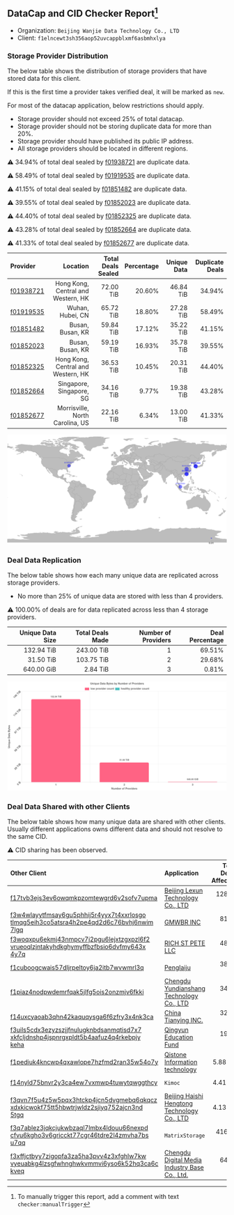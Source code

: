 ## DataCap and CID Checker Report[^1]
 - Organization: `Beijing Wanjie Data Technology Co., LTD`
 - Client: `f1elncewt3sh356aop52uvcappblxmf6asbmhxlya`
### Storage Provider Distribution
The below table shows the distribution of storage providers that have stored data for this client.

If this is the first time a provider takes verified deal, it will be marked as `new`.

For most of the datacap application, below restrictions should apply.
 - Storage provider should not exceed 25% of total datacap.
 - Storage provider should not be storing duplicate data for more than 20%.
 - Storage provider should have published its public IP address.
 - All storage providers should be located in different regions.

⚠️ 34.94% of total deal sealed by [f01938721](https://filfox.info/en/address/f01938721) are duplicate data.

⚠️ 58.49% of total deal sealed by [f01919535](https://filfox.info/en/address/f01919535) are duplicate data.

⚠️ 41.15% of total deal sealed by [f01851482](https://filfox.info/en/address/f01851482) are duplicate data.

⚠️ 39.55% of total deal sealed by [f01852023](https://filfox.info/en/address/f01852023) are duplicate data.

⚠️ 44.40% of total deal sealed by [f01852325](https://filfox.info/en/address/f01852325) are duplicate data.

⚠️ 43.28% of total deal sealed by [f01852664](https://filfox.info/en/address/f01852664) are duplicate data.

⚠️ 41.33% of total deal sealed by [f01852677](https://filfox.info/en/address/f01852677) are duplicate data.

| Provider                                              |                           Location | Total Deals Sealed | Percentage | Unique Data | Duplicate Deals |
| :---------------------------------------------------- | ---------------------------------: | -----------------: | ---------: | ----------: | --------------: |
| [f01938721](https://filfox.info/en/address/f01938721) | Hong Kong, Central and Western, HK |          72.00 TiB |     20.60% |   46.84 TiB |          34.94% |
| [f01919535](https://filfox.info/en/address/f01919535) |                   Wuhan, Hubei, CN |          65.72 TiB |     18.80% |   27.28 TiB |          58.49% |
| [f01851482](https://filfox.info/en/address/f01851482) |                   Busan, Busan, KR |          59.84 TiB |     17.12% |   35.22 TiB |          41.15% |
| [f01852023](https://filfox.info/en/address/f01852023) |                   Busan, Busan, KR |          59.19 TiB |     16.93% |   35.78 TiB |          39.55% |
| [f01852325](https://filfox.info/en/address/f01852325) | Hong Kong, Central and Western, HK |          36.53 TiB |     10.45% |   20.31 TiB |          44.40% |
| [f01852664](https://filfox.info/en/address/f01852664) |           Singapore, Singapore, SG |          34.16 TiB |      9.77% |   19.38 TiB |          43.28% |
| [f01852677](https://filfox.info/en/address/f01852677) |    Morrisville, North Carolina, US |          22.16 TiB |      6.34% |   13.00 TiB |          41.33% |

![Provider Distribution](https://raw.githubusercontent.com/data-preservation-programs/filplus-checker-assets/main/filecoin-project/filecoin-plus-large-datasets/issues/404/1671096781739.png)
### Deal Data Replication
The below table shows how each many unique data are replicated across storage providers.
- No more than 25% of unique data are stored with less than 4 providers.

⚠️ 100.00% of deals are for data replicated across less than 4 storage providers.

| Unique Data Size | Total Deals Made | Number of Providers | Deal Percentage |
| ---------------: | ---------------: | ------------------: | --------------: |
|       132.94 TiB |       243.00 TiB |                   1 |          69.51% |
|        31.50 TiB |       103.75 TiB |                   2 |          29.68% |
|       640.00 GiB |         2.84 TiB |                   3 |           0.81% |

![Replication Distribution](https://raw.githubusercontent.com/data-preservation-programs/filplus-checker-assets/main/filecoin-project/filecoin-plus-large-datasets/issues/404/1671096782448.png)
### Deal Data Shared with other Clients
The below table shows how many unique data are shared with other clients.
Usually different applications owns different data and should not resolve to the same CID.

⚠️ CID sharing has been observed.

| Other Client                                                                                                                                                                                                              | Application                                                                                                                    | Total Deals Affected | Unique CIDs |        Verifier |
| :------------------------------------------------------------------------------------------------------------------------------------------------------------------------------------------------------------------------ | :----------------------------------------------------------------------------------------------------------------------------- | -------------------: | ----------: | --------------: |
| [f17tvb3ejs3ev6owqmkpzomtewgrd6v2sofv7upma](https://filfox.info/en/address/f17tvb3ejs3ev6owqmkpzomtewgrd6v2sofv7upma)                                                                                                     | [Beijing Lexun Technology Co\., LTD](https://github.com/filecoin-project/filecoin-plus-large-datasets/issues/395)              |           128.66 TiB |       1,446 | LDN v3 multisig |
| [f3w4wlayytfmsay6gu5phhij5r4yyx7t4xxrlosgo<br/>tlmqg5eih3co5atsra4h2pe4qd2d6c76bvhj6nwim<br/>7lgq](https://filfox.info/en/address/f3w4wlayytfmsay6gu5phhij5r4yyx7t4xxrlosgotlmqg5eih3co5atsra4h2pe4qd2d6c76bvhj6nwim7lgq) | [GMWBR INC](https://github.com/filecoin-project/filecoin-plus-large-datasets/issues/73)                                        |            81.22 TiB |       1,422 | LDN v3 multisig |
| [f3woqxpu6ekmj43nmpcv7j2pgu6lejxtzgxpzl6f2<br/>vrueoqlzjntakyhdkghymyffbzfbsio6dvfmy643x<br/>4y7q](https://filfox.info/en/address/f3woqxpu6ekmj43nmpcv7j2pgu6lejxtzgxpzl6f2vrueoqlzjntakyhdkghymyffbzfbsio6dvfmy643x4y7q) | [RICH ST PETE LLC](https://github.com/filecoin-project/filecoin-plus-large-datasets/issues/64)                                 |            48.03 TiB |         736 | LDN v3 multisig |
| [f1cuboogcwais57dljrpeltoy6ja2itb7wvwmrl3q](https://filfox.info/en/address/f1cuboogcwais57dljrpeltoy6ja2itb7wvwmrl3q)                                                                                                     | [Penglaiju](https://github.com/filecoin-project/filecoin-plus-large-datasets/issues/400)                                       |            38.94 TiB |         599 | LDN v3 multisig |
| [f1piaz4nodpwdemrfqak5jlfg5ois2onzmjv6fkki](https://filfox.info/en/address/f1piaz4nodpwdemrfqak5jlfg5ois2onzmjv6fkki)                                                                                                     | [Chengdu Yundianshang Technology Co\., LTD](https://github.com/filecoin-project/filecoin-plus-large-datasets/issues/399)       |            34.00 TiB |         610 | LDN v3 multisig |
| [f14uxcyaoab3qhn42kaquqysga6f6zfry3x4nk3ca](https://filfox.info/en/address/f14uxcyaoab3qhn42kaquqysga6f6zfry3x4nk3ca)                                                                                                     | [ China Tianying INC\.](https://github.com/filecoin-project/filecoin-plus-large-datasets/issues/426)                           |            32.47 TiB |         641 | LDN v3 multisig |
| [f3uils5cdx3ezyzszjjfnulugknbdsanmqtisd7x7<br/>xkfcljdnshp4jspnrgxpldt5b4aafuz4q4rkebpjy<br/>keha](https://filfox.info/en/address/f3uils5cdx3ezyzszjjfnulugknbdsanmqtisd7x7xkfcljdnshp4jspnrgxpldt5b4aafuz4q4rkebpjykeha) | [Qingyun Education Fund](https://github.com/filecoin-project/filecoin-plus-large-datasets/issues/31)                           |            19.34 TiB |         281 | LDN v3 multisig |
| [f1pediuk4kncwp4qxawlope7hzfmd2ran35w54o7y](https://filfox.info/en/address/f1pediuk4kncwp4qxawlope7hzfmd2ran35w54o7y)                                                                                                     | [Qistone Information technology](https://github.com/filecoin-project/filecoin-plus-large-datasets/issues/324)                  |             5.88 TiB |          21 | LDN v3 multisig |
| [f14nyld75bnvr2y3ca4ew7vxmwp4tuwytqwggthcy](https://filfox.info/en/address/f14nyld75bnvr2y3ca4ew7vxmwp4tuwytqwggthcy)                                                                                                     | `Kimoc`                                                                                                                        |             4.41 TiB |         104 | LDN v3 multisig |
| [f3qvn7f5u4z5w5pqx3htckp4jcn5dvgmebq6qkqcz<br/>xdxkicwokf75tt5hbwtrjwldz2sjiyq752ajcn3nd<br/>5tgq](https://filfox.info/en/address/f3qvn7f5u4z5w5pqx3htckp4jcn5dvgmebq6qkqczxdxkicwokf75tt5hbwtrjwldz2sjiyq752ajcn3nd5tgq) | [Beijing Haishi Hengtong Technology Co\., LTD](https://github.com/filecoin-project/filecoin-plus-large-datasets/issues/66)     |             4.13 TiB |          86 | LDN v3 multisig |
| [f3q7ablez3jqkcjukwbzaql7lmbx4ldouu66nexpd<br/>cfvu6kgho3v6gricckt77cgr46tdre2l4zmvha7bs<br/>u7qq](https://filfox.info/en/address/f3q7ablez3jqkcjukwbzaql7lmbx4ldouu66nexpdcfvu6kgho3v6gricckt77cgr46tdre2l4zmvha7bsu7qq) | `MatrixStorage`                                                                                                                |           416.00 GiB |           9 |        LDN # 72 |
| [f3xffjctbyy7zigopfa3za5ha3pvv4z3xfghlw7kw<br/>vyeuabkg4lzsgfwhnghwkvmmvi6yso6k52hq3ca6c<br/>kveq](https://filfox.info/en/address/f3xffjctbyy7zigopfa3za5ha3pvv4z3xfghlw7kwvyeuabkg4lzsgfwhnghwkvmmvi6yso6k52hq3ca6ckveq) | [Chengdu Digital Media Industry Base Co\., Ltd\.](https://github.com/filecoin-project/filecoin-plus-large-datasets/issues/387) |            64.00 GiB |           2 | LDN v3 multisig |

[^1]: To manually trigger this report, add a comment with text `checker:manualTrigger`
